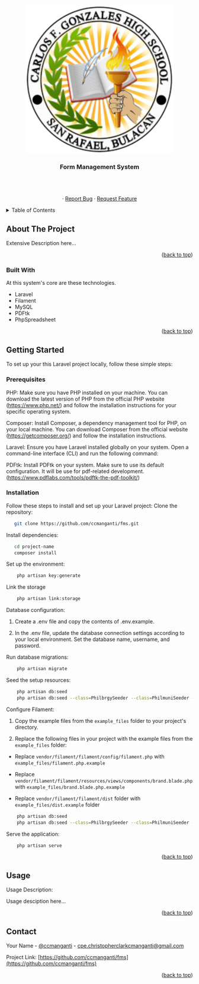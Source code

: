 <!-- Improved compatibility of back to top link: See: https://github.com/othneildrew/Best-README-Template/pull/73 -->
<a name="readme-top"></a>
<!--
*** Thanks for checking out the Best-README-Template. If you have a suggestion
*** that would make this better, please fork the repo and create a pull request
*** or simply open an issue with the tag "enhancement".
*** Don't forget to give the project a star!
*** Thanks again! Now go create something AMAZING! :D
-->



<!-- PROJECT SHIELDS -->
<!--
*** I'm using markdown "reference style" links for readability.
*** Reference links are enclosed in brackets [ ] instead of parentheses ( ).
*** See the bottom of this document for the declaration of the reference variables
*** for contributors-url, forks-url, etc. This is an optional, concise syntax you may use.
*** https://www.markdownguide.org/basic-syntax/#reference-style-links
-->



<!-- PROJECT LOGO -->
<br />
<div align="center">
  <a href="https://github.com/othneildrew/Best-README-Template">
    <img src="./public/img/logo_header.png" alt="Logo" width="400">
  </a>

  <h3 align="center">Form Management System</h3>

  <p align="center">
    <!--Description -->
    <br />
    <br />
    <br />
<!--     <a href="https://popdev.online">View Demo</a> -->
    ·
    <a href="https://github.com/ccmanganti/fms/issues">Report Bug</a>
    ·
    <a href="https://github.com/ccmanganti/fms/issues">Request Feature</a>
  </p>
</div>



<!-- TABLE OF CONTENTS -->
<details>
  <summary>Table of Contents</summary>
  <ol>
    <li>
      <a href="#about-the-project">About The Project</a>
      <ul>
        <li><a href="#built-with">Built With</a></li>
      </ul>
    </li>
    <li>
      <a href="#getting-started">Getting Started</a>
      <ul>
        <li><a href="#prerequisites">Prerequisites</a></li>
        <li><a href="#installation">Installation</a></li>
      </ul>
    </li>
    <li><a href="#usage">Usage</a></li>
    <li><a href="#contact">Contact</a></li>
  </ol>
</details>



<!-- ABOUT THE PROJECT -->
## About The Project

<!-- <img src="./public/img/358646786_1027175638659287_6984588511889434154_n (1).png" alt="Logo" width="700"> -->


Extensive Description here...

<p align="right">(<a href="#readme-top">back to top</a>)</p>



### Built With

At this system's core are these technologies.

- Laravel
- Filament
- MySQL
- PDFtk
- PhpSpreadsheet

<p align="right">(<a href="#readme-top">back to top</a>)</p>



<!-- GETTING STARTED -->
## Getting Started

To set up your this Laravel project locally, follow these simple steps:

### Prerequisites

PHP: Make sure you have PHP installed on your machine. You can download the latest version of PHP from the official PHP website (https://www.php.net/) and follow the installation instructions for your specific operating system.

Composer: Install Composer, a dependency management tool for PHP, on your local machine. You can download Composer from the official website (https://getcomposer.org/) and follow the installation instructions.

Laravel: Ensure you have Laravel installed globally on your system. Open a command-line interface (CLI) and run the following command:

PDFtk: Install PDFtk on your system. Make sure to use its default configuration. It will be use for pdf-related development. (https://www.pdflabs.com/tools/pdftk-the-pdf-toolkit/)


### Installation

Follow these steps to install and set up your Laravel project:
Clone the repository:

 ```sh
    git clone https://github.com/ccmanganti/fms.git
   ```

Install dependencies:

 ```sh
    cd project-name
    composer install
   ```

Set up the environment:
```sh
    php artisan key:generate
   ```

Link the storage
```sh
    php artisan link:storage
   ```

Database configuration:

1. Create a .env file and copy the contents of .env.example. 

2. In the .env file, update the database connection settings according to your local environment. Set the database name, username, and password.

Run database migrations:

```sh
    php artisan migrate
   ```

Seed the setup resources:

```sh
    php artisan db:seed
    php artisan db:seed --class=PhilbrgySeeder --class=PhilmuniSeeder --class=PhilprovinceSeeder
   ```

Configure Filament:

1. Copy the example files from the `example_files` folder to your project's directory.

2. Replace the following files in your project with the example files from the `example_files` folder:

- Replace `vendor/filament/filament/config/filament.php` with `example_files/filament.php.example`
- Replace `vendor/filament/filament/resources/views/components/brand.blade.php` with `example_files/brand.blade.php.example`

- Replace `vendor/filament/filament/dist` folder with `example_files/dist.example` folder

```sh
    php artisan db:seed
    php artisan db:seed --class=PhilbrgySeeder --class=PhilmuniSeeder --class=PhilprovinceSeeder
   ```


Serve the application:
```sh
    php artisan serve
   ```
<p align="right">(<a href="#readme-top">back to top</a>)</p>



<!-- USAGE EXAMPLES -->
## Usage

Usage Description:

Usage desciption here...

<p align="right">(<a href="#readme-top">back to top</a>)</p>



<!-- CONTACT -->
## Contact

Your Name - [@ccmanganti](https://facebook.com/ccmanganti) - cpe.christopherclarkcmanganti@gmail.com

Project Link: [https://github.com/ccmanganti/fms](https://github.com/ccmanganti/fms)

<p align="right">(<a href="#readme-top">back to top</a>)</p>

